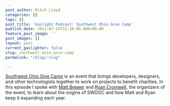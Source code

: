 ```yaml
---
post_author: Mitch Lloyd
categories: []
tags: []
post_title: 'Gaslight Podcast: Southwest Ohio Give Camp'
publish_date: 2013-07-25T12:38:00.000+00:00
feature_post_image: ''
post_images: []
layout: post
current_gaslighter: false
slug: southwest-ohio-give-camp
permalink: "/blog/:slug"

---
```

[Southwest Ohio Give Camp](http://southwestohiogivecamp.org/) is an event that
brings developers, designers, and other technologists together to work on
projects to benefit charities. In this episode I spoke with [Matt
Brewer](https://twitter.com/MattBrewer) and [Ryan
Cromwell](https://twitter.com/cromwellryan), the organizers of the event, to
learn about the origins of SWOGC and how Matt and Ryan keep it expanding each
year.
